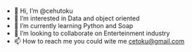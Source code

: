- 👋 Hi, I’m @cehutoku
- 👀 I’m interested in Data and object oriented
- 🌱 I’m currently learning Python and Soap
- 💞️ I’m looking to collaborate on Enterteinment industry
- 📫 How to reach me you could wite me cetoku@gmail.com
  

<!---
cehutoku/cehutoku is a ✨ special ✨ repository because its `README.md` (this file) appears on your GitHub profile.
You can click the Preview link to take a look at your changes.
--->

